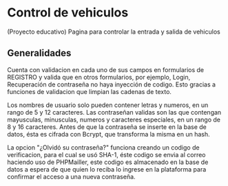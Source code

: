 # Control de vehiculos
(Proyecto educativo) Pagina para controlar la entrada y salida de vehiculos 


## Generalidades
Cuenta con validacion en cada uno de sus campos en formularios de REGISTRO y valida que en otros formularios, por ejemplo, Login, Recuperación de contraseña no haya inyección de codigo. Esto gracias a funciones de validacion que limpian las cadenas de texto.

Los nombres de usuario solo pueden contener letras y numeros, en un rango de 5 y 12 caracteres. 
Las contraseñan validas son las que contengan mayusculas, minusculas, numeros y caracteres especiales, en un rango de 8 y 16 caracteres.
Antes de que la contraseña se inserte en la base de datos, ésta es cifrada con Bcrypt, que transforma la misma en un hash.

La opcion "¿Olvidó su contraseña?" funciona creando un codigo de verificacion, para el cual se usó SHA-1, éste codigo se envia al correo  haciendo uso de PHPMailler, este codigo es almacenado en la base de datos a espera de que quien lo reciba lo ingrese en la plataforma para confirmar el acceso a una nueva contraseña.





